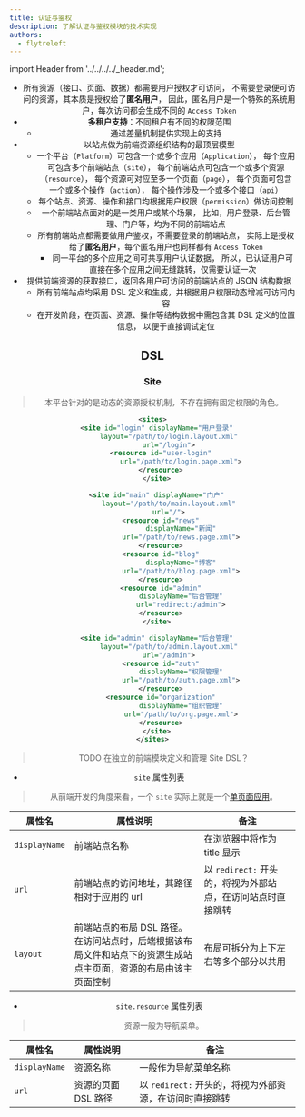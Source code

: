 ```yaml
---
title: 认证与鉴权
description: 了解认证与鉴权模块的技术实现
authors:
  - flytreleft
---
```


import Header from '../../../../\_header.md';

<Header />

- 所有资源（接口、页面、数据）都需要用户授权才可访问，
  不需要登录便可访问的资源，其本质是授权给了**匿名用户**，
  因此，匿名用户是一个特殊的系统用户，每次访问都会生成不同的
  `Access Token`
- **多租户支持**：不同租户有不同的权限范围
  - 通过差量机制提供实现上的支持
- 以站点做为前端资源组织结构的最顶层模型
  - 一个平台（`Platform`）可包含一个或多个应用（`Application`），
    每个应用可包含多个前端站点（`site`），
    每个前端站点可包含一个或多个资源（`resource`），
    每个资源可对应至多一个页面（`page`），
    每个页面可包含一个或多个操作（`action`），
    每个操作涉及一个或多个接口（`api`）
  - 每个站点、资源、操作和接口均根据用户权限（`permission`）做访问控制
  - 一个前端站点面对的是一类用户或某个场景，
    比如，用户登录、后台管理、门户等，均为不同的前端站点
  - 所有前端站点都需要做用户鉴权，不需要登录的前端站点，
    实际上是授权给了**匿名用户**，每个匿名用户也同样都有
    `Access Token`
    - 同一平台的多个应用之间可共享用户认证数据，
      所以，已认证用户可直接在多个应用之间无缝跳转，仅需要认证一次
- 提供前端资源的获取接口，返回各用户可访问的前端站点的 JSON 结构数据
  - 所有前端站点均采用 DSL 定义和生成，并根据用户权限动态增减可访问内容
  - 在开发阶段，在页面、资源、操作等结构数据中需包含其 DSL 定义的位置信息，
    以便于直接调试定位

## DSL

### Site

> 本平台针对的是动态的资源授权机制，不存在拥有固定权限的角色。

```xml
<sites>
  <site id="login" displayName="用户登录"
        layout="/path/to/login.layout.xml"
        url="/login">
    <resource id="user-login"
              url="/path/to/login.page.xml">
    </resource>
  </site>

  <site id="main" displayName="门户"
        layout="/path/to/main.layout.xml"
        url="/">
    <resource id="news"
              displayName="新闻"
              url="/path/to/news.page.xml">
    </resource>
    <resource id="blog"
              displayName="博客"
              url="/path/to/blog.page.xml">
    </resource>
    <resource id="admin"
              displayName="后台管理"
              url="redirect:/admin">
    </resource>
  </site>

  <site id="admin" displayName="后台管理"
        layout="/path/to/admin.layout.xml"
        url="/admin">
    <resource id="auth"
              displayName="权限管理"
              url="/path/to/auth.page.xml">
    </resource>
    <resource id="organization"
              displayName="组织管理"
              url="/path/to/org.page.xml">
    </resource>
  </site>
</sites>
```

> TODO 在独立的前端模块定义和管理 Site DSL？

- `site` 属性列表

> 从前端开发的角度来看，一个 `site`
> 实际上就是一个[单页面应用](https://blog.51cto.com/hefeng6500/3105475)。

| 属性名 | 属性说明 | 备注 |
| ----- | ------ | ---- |
| `displayName` | 前端站点名称 | 在浏览器中将作为 title 显示 |
| `url` | 前端站点的访问地址，其路径相对于应用的 url | 以 `redirect:` 开头的，将视为外部站点，在访问站点时直接跳转 |
| `layout` | 前端站点的布局 DSL 路径。在访问站点时，后端根据该布局文件和站点下的资源生成站点主页面，资源的布局由该主页面控制 | 布局可拆分为上下左右等多个部分以共用 |

- `site.resource` 属性列表

> 资源一般为导航菜单。

| 属性名 | 属性说明 | 备注 |
| ----- | ------ | ---- |
| `displayName` | 资源名称 | 一般作为导航菜单名称 |
| `url` | 资源的页面 DSL 路径 | 以 `redirect:` 开头的，将视为外部资源，在访问时直接跳转 |
